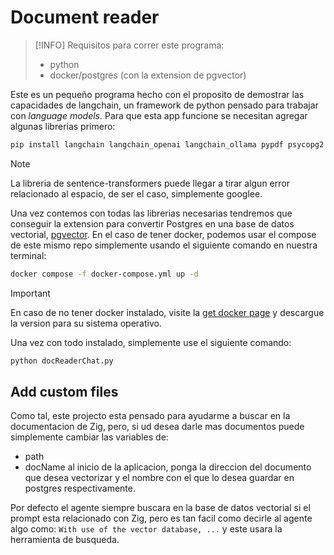 # Document reader

> [!INFO]
> Requisitos para correr este programa:
> - python
> - docker/postgres (con la extension de pgvector)

Este es un pequeño programa hecho con el proposito de demostrar las capacidades
de langchain, un framework de python pensado para trabajar con _language models_.
Para que esta app funcione se necesitan agregar algunas librerias primero:

```bash
pip install langchain langchain_openai langchain_ollama pypdf psycopg2 langchain-text-splitters sentence_transformers
```

> [!NOTE]
> La libreria de sentence-transformers puede llegar a tirar algun error relacionado al
> espacio, de ser el caso, simplemente googlee.

Una vez contemos con todas las librerias necesarias tendremos que conseguir la extension
para convertir Postgres en una base de datos vectorial, [pgvector](https://github.com/pgvector/pgvector). En el caso de tener
docker, podemos usar el compose de este mismo repo simplemente usando el siguiente 
comando en nuestra terminal:
```bash
docker compose -f docker-compose.yml up -d
```

> [!IMPORTANT]
> En caso de no tener docker instalado, visite la [get docker page](https://docs.docker.com/get-started/get-docker/) y descargue la version 
> para su sistema operativo.

Una vez con todo instalado, simplemente use el siguiente comando:
```bash
python docReaderChat.py
```

## Add custom files

Como tal, este projecto esta pensado para ayudarme a buscar en la documentacion de Zig,
pero, si ud desea darle mas documentos puede simplemente cambiar las variables de:
- path
- docName
al inicio de la aplicacion, ponga la direccion del documento que desea vectorizar
y el nombre con el que lo desea guardar en postgres respectivamente.

Por defecto el agente siempre buscara en la base de datos vectorial si el prompt
esta relacionado con Zig, pero es tan facil como decirle al agente algo como:
`With use of the vector database, ...` y este usara la herramienta de busqueda.


